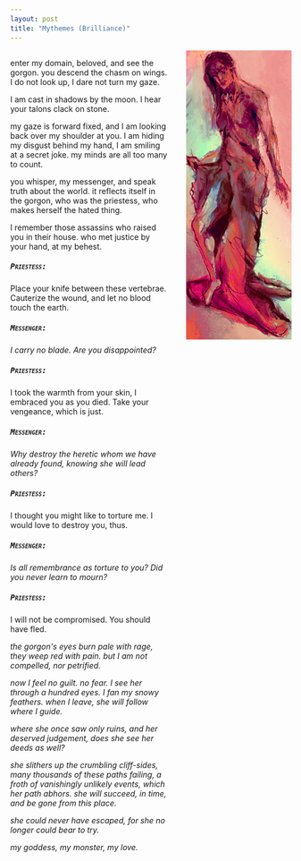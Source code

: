```yaml
---
layout: post
title: "Mythemes (Brilliance)"
---
```


<style>
  .double {
    display: grid;
  	grid-template-columns: 3fr 2fr;
  	grid-column-gap: 2rem;
  }
  h5 {
    font-family: monospace;
    font-variant: small-caps;
  }
</style>

<div class="double" markdown="1">
<div markdown="1">  

enter my domain, beloved, and see the gorgon. you descend the chasm on wings. I do not look up, I dare not turn my gaze.

I am cast in shadows by the moon. I hear your talons clack on stone.

my gaze is forward fixed, and I am looking back over my shoulder at you. I am hiding my disgust behind my hand, I am smiling at a secret joke. my minds are all too many to count.

you whisper, my messenger, and speak truth about the world. it reflects itself in the gorgon, who was the priestess, who makes herself the hated thing.

I remember those assassins who raised you in their house. who met justice by your hand, at my behest.

##### Priestess:
Place your knife between these vertebrae. Cauterize the wound, and let no blood touch the earth.

##### Messenger:
*I carry no blade. Are you disappointed?*

##### Priestess:
I took the warmth from your skin, I embraced you as you died. Take your vengeance, which is just.

##### Messenger:
*Why destroy the heretic whom we have already found, knowing she will lead others?*

##### Priestess:
I thought you might like to torture me. I would love to destroy you, thus.

##### Messenger:
*Is all remembrance as torture to you? Did you never learn to mourn?*

##### Priestess:
I will not be compromised. You should have fled.

*the gorgon's eyes burn pale with rage, they weep red with pain. but I am not compelled, nor petrified.*

*now I feel no guilt. no fear. I see her through a hundred eyes. I fan my snowy feathers. when I leave, she will follow where I guide.*

*where she once saw only ruins, and her deserved judgement, does she see her deeds as well?*

*she slithers up the crumbling cliff-sides, many thousands of these paths failing, a froth of vanishingly unlikely events, which her path abhors. she will succeed, in time, and be gone from this place.*

*she could never have escaped, for she no longer could bear to try.*

*my goddess, my monster, my love.*
  
</div>

<img src="/assets/blog/paints/virtue.png" style="max-height: 900px;"/>

</div>
